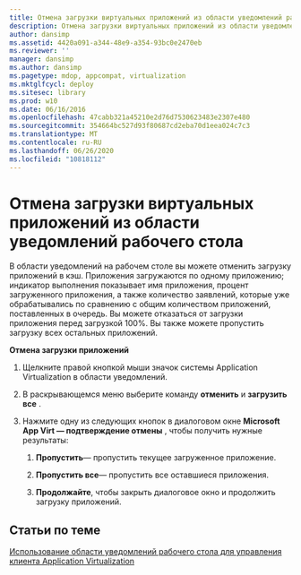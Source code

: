 ```yaml
---
title: Отмена загрузки виртуальных приложений из области уведомлений рабочего стола
description: Отмена загрузки виртуальных приложений из области уведомлений рабочего стола
author: dansimp
ms.assetid: 4420a091-a344-48e9-a354-93bc0e2470eb
ms.reviewer: ''
manager: dansimp
ms.author: dansimp
ms.pagetype: mdop, appcompat, virtualization
ms.mktglfcycl: deploy
ms.sitesec: library
ms.prod: w10
ms.date: 06/16/2016
ms.openlocfilehash: 47cabb321a45210e2d76d7530623483e2307e480
ms.sourcegitcommit: 354664bc527d93f80687cd2eba70d1eea024c7c3
ms.translationtype: MT
ms.contentlocale: ru-RU
ms.lasthandoff: 06/26/2020
ms.locfileid: "10818112"
---
```

# Отмена загрузки виртуальных приложений из области уведомлений рабочего стола


В области уведомлений на рабочем столе вы можете отменить загрузку приложений в кэш. Приложения загружаются по одному приложению; индикатор выполнения показывает имя приложения, процент загруженного приложения, а также количество заявлений, которые уже обрабатывались по сравнению с общим количеством приложений, поставленных в очередь. Вы можете отказаться от загрузки приложения перед загрузкой 100%. Вы также можете пропустить загрузку всех остальных приложений.

**Отмена загрузки приложений**

1.  Щелкните правой кнопкой мыши значок системы Application Virtualization в области уведомлений.

2.  В раскрывающемся меню выберите команду **отменить** и **загрузить все** .

3.  Нажмите одну из следующих кнопок в диалоговом окне **Microsoft App Virt — подтверждение отмены** , чтобы получить нужные результаты:

    1.  **Пропустить**— пропустить текущее загруженное приложение.

    2.  **Пропустить все**— пропустить все оставшиеся приложения.

    3.  **Продолжайте**, чтобы закрыть диалоговое окно и продолжить загрузку приложений.

## Статьи по теме


[Использование области уведомлений рабочего стола для управления клиента Application Virtualization](how-to-use-the-desktop-notification-area-for-application-virtualization-client-management.md)

 

 





